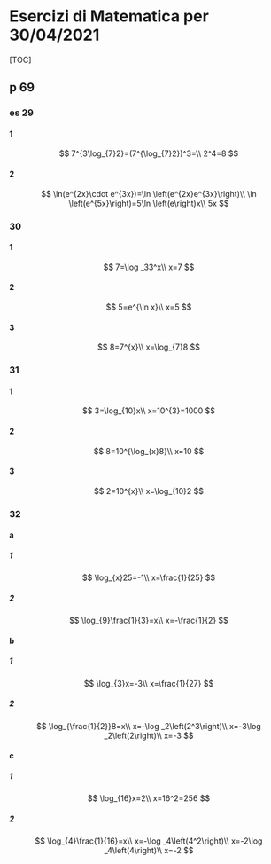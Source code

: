 # Esercizi di Matematica per 30/04/2021

[TOC]



## p 69

### es 29

#### 1

$$
7^{3\log_{7}2}=(7^{\log_{7}2})^3=\\
2^4=8
$$

#### 2

$$
\ln(e^{2x}\cdot e^{3x})=\ln \left(e^{2x}e^{3x}\right)\\
\ln \left(e^{5x}\right)=5\ln \left(e\right)x\\
5x
$$

### 30

#### 1

$$
7=\log _33^x\\
x=7
$$

#### 2 

$$
5=e^{\ln x}\\
x=5
$$

#### 3

$$
8=7^{x}\\
x=\log_{7}8
$$

### 31

#### 1

$$
3=\log_{10}x\\
x=10^{3}=1000
$$

#### 2

$$
8=10^{\log_{x}8}\\
x=10
$$

#### 3

$$
2=10^{x}\\
x=\log_{10}2
$$

### 32

#### a

##### 1

$$
\log_{x}25=-1\\
x=\frac{1}{25}
$$

##### 2

$$
\log_{9}\frac{1}{3}=x\\
x=-\frac{1}{2}
$$

#### b

##### 1

$$
\log_{3}x=-3\\
x=\frac{1}{27}
$$



##### 2

$$
\log_{\frac{1}{2}}8=x\\
x=-\log _2\left(2^3\right)\\
x=-3\log _2\left(2\right)\\
x=-3
$$

#### c

##### 1

$$
\log_{16}x=2\\
x=16^2=256
$$

##### 2

$$
\log_{4}\frac{1}{16}=x\\
x=-\log _4\left(4^2\right)\\
x=-2\log _4\left(4\right)\\
x=-2
$$

